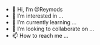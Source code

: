 
- 👋 Hi, I’m @Reymods
- 👀 I’m interested in ...
- 🌱 I’m currently learning ...
- 💞️ I’m looking to collaborate on ...
- 📫 How to reach me ...

<!---
Reymods/Reymods is a ✨ special ✨ repository because its `README.md` (this file) appears on your GitHub profile.
You can click the Preview link to take a look at your changes.
--->
